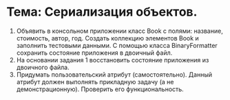 # Тема: Сериализация объектов.

1.	Объявить в консольном приложении класс Book с полями: название, стоимость, автор, год. Создать коллекцию элементов Book и заполнить тестовыми данными. С помощью класса BinaryFormatter сохранить состояние приложения в двоичный файл.
2.	На основании задания 1 восстановить состояние приложения из двоичного файла.
3.	Придумать пользовательский атрибут (самостоятельно). Данный атрибут должен выполнять прикладную задачу (а не демонстрационную). Проверить его функциональность.
